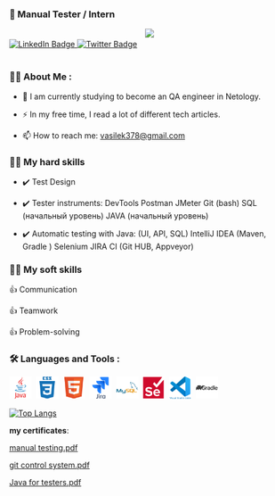 ### 🌱 Manual Tester / Intern

<div id="header" align="center">
  <img src="https://media.giphy.com/media/M9gbBd9nbDrOTu1Mqx/giphy.gif" width="100"/>
</div>

<div id="badges">
  <a href="https://www.linkedin.com/in/svetlana-vasilyuk-ab34a323b">
    <img src="https://img.shields.io/badge/LinkedIn-blue?style=for-the-badge&logo=linkedin&logoColor=white" alt="LinkedIn Badge"/>
  </a>
  <a href="https://mobile.twitter.com/svetik54531025">
    <img src="https://img.shields.io/badge/Twitter-blue?style=for-the-badge&logo=twitter&logoColor=white" alt="Twitter Badge"/>
  </a>
</div>
<img src="https://komarev.com/ghpvc/?username=SvetlanaSvetina-SvetlanaSvetina&style=flat-square&color=blue" alt=""/>

### :woman_technologist: About Me :

- :telescope: I am currently studying to become an QA engineer in Netology.

- :zap: In my free time, I read a lot of different tech articles.

- :mailbox: How to reach me: vasilek378@gmail.com


### :woman_technologist: My hard skills


- :heavy_check_mark: Test Design 

- :heavy_check_mark: Tester instruments: 
DevTools 
Postman
JMeter
Git (bash) 
SQL (начальный уровень)
JAVA (начальный уровень)

- :heavy_check_mark: Automatic testing with Java:
(UI, API, SQL)
IntelliJ IDEA (Maven, Gradle )
Selenium
JIRA
CI (Git HUB, Appveyor)



### :woman_technologist: My soft skills

 :+1: Communication
 
 :+1: Teamwork
 
 :+1: Problem-solving






### :hammer_and_wrench: Languages and Tools :

<div>
  <img src="https://github.com/devicons/devicon/blob/master/icons/java/java-original-wordmark.svg" title="Java" alt="Java" width="40" height="40"/>&nbsp;
  <img src="https://github.com/devicons/devicon/blob/master/icons/css3/css3-plain-wordmark.svg"  title="CSS3" alt="CSS" width="40" height="40"/>&nbsp;
  <img src="https://github.com/devicons/devicon/blob/master/icons/html5/html5-original.svg" title="HTML5" alt="HTML" width="40" height="40"/>&nbsp;
  <img src="https://github.com/devicons/devicon/blob/master/icons/jira/jira-original-wordmark.svg" title="Jira" alt="Jira" width="40" height="40"/>&nbsp;
  <img src="https://github.com/devicons/devicon/blob/master/icons/mysql/mysql-original-wordmark.svg" title="MySQL"  alt="MySQL" width="40" height="40"/>&nbsp;
  <img src="https://github.com/devicons/devicon/blob/master/icons/selenium/selenium-original.svg" title="Selenium"  alt="Selenium" width="40" height="40"/>&nbsp;
  <img src="https://github.com/devicons/devicon/blob/master/icons/vscode/vscode-original-wordmark.svg" title="VScode" alt="VScode" width="40" height="40"/>&nbsp;
  <img src="https://github.com/devicons/devicon/blob/master/icons/gradle/gradle-plain-wordmark.svg" title="Gradle" alt="Gradle" width="40" height="40"/>&nbsp;
  
  [![Top Langs](https://github-readme-stats.vercel.app/api/top-langs/?username=SvetlanaVasilek&layout=compact&theme=vision-friendly-dark)](https://github.com/anuraghazra/github-readme-stats)
  
  
**my certificates**:

[manual testing.pdf](https://github.com/SvetlanaSvetina/SvetlanaSvetina/files/9723806/manual.testing.pdf)

[git control system.pdf](https://github.com/SvetlanaSvetina/SvetlanaSvetina/files/9723804/git.control.system.pdf)

[Java for testers.pdf](https://github.com/SvetlanaSvetina/SvetlanaSvetina/files/9723805/Java.for.testers.pdf)


  
